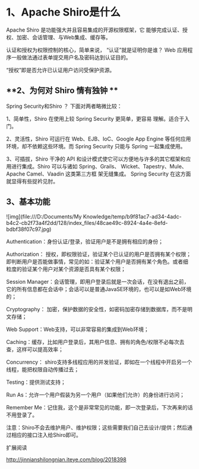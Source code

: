 # **1、Apache Shiro是什么**

Apache Shiro 是功能强大并且容易集成的开源权限框架，它 能够完成认证、授权、加密、会话管理、与Web集成、缓存等。 

认证和授权为权限控制的核心，简单来说， “认证”就是证明你是谁？ Web 应用程序一般做法通过表单提交用户名及密码达到认证目的。

 “授权”即是否允许已认证用户访问受保护资源。

## **2、为何对 Shiro 情有独钟 **

Spring Security和Shiro ？ 下面对两者略微比较： 

1、简单性，Shiro 在使用上较 Spring Security 更简单，更容易 理解。适合于入门。 

2、灵活性，Shiro 可运行在 Web、EJB、IoC、Google App Engine 等任何应用环境，却不依赖这些环境。而 Spring Security 只能与 Spring 一起集成使用。 

3、可插拔，Shiro 干净的 API 和设计模式使它可以方便地与许多的其它框架和应用进行集成。Shiro 可以与诸如 Spring、Grails、 Wicket、Tapestry、Mule、Apache Camel、Vaadin 这类第三方框 架无缝集成。 Spring Security 在这方面就显得有些捉衿见肘。

## **3、基本功能**

![img](file:///D:/Documents/My Knowledge/temp/b9f81ac7-ad34-4adc-b4c2-cb2f73a4f2dd/128/index_files/48cae49c-8924-4a4e-8efd-bdbf38f07c97.jpg)

Authentication：身份认证/登录，验证用户是不是拥有相应的身份； 

Authorization： 授权，即权限验证，验证某个已认证的用户是否拥有某个权限；即判断用户是否能做事情，常见的如：验证某个用户是否拥有某个角色。或者细 粒度的验证某个用户对某个资源是否具有某个权限； 

Session Manager：会话管理，即用户登录后就是一次会话，在没有退出之前，它的所有信息都在会话中；会话可以是普通JavaSE环境的，也可以是如Web环境 的； 

Cryptography： 加密，保护数据的安全性，如密码加密存储到数据库，而不是明文存储； 

Web Support：Web支持，可以非常容易的集成到Web环境； 

Caching：缓存，比如用户登录后，其用户信息、拥有的角色/权限不必每次去查，这样可以提高效率； 

Concurrency： shiro支持多线程应用的并发验证，即如在一个线程中开启另一个线程，能把权限自动传播过去； 

Testing：提供测试支持； 

Run As：允许一个用户假装为另一个用户（如果他们允许）的身份进行访问；

Remember Me：记住我，这个是非常常见的功能，即一次登录后，下次再来的话不用登录了。 

注意：Shiro不会去维护用户、维护权限；这些需要我们自己去设计/提供；然后通过相应的接口注入给Shiro即可。

扩展阅读

<http://jinnianshilongnian.iteye.com/blog/2018398>

 